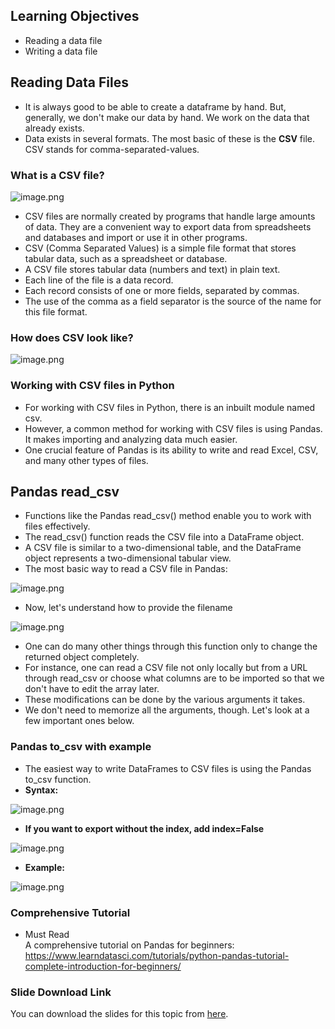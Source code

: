 ## Learning Objectives

* Reading a data file
* Writing a data file

## Reading Data Files

* It is always good to be able to create a dataframe by hand. But, generally, we don't make our data by hand. We work on the data that already exists.
* Data exists in several formats. The most basic of these is the **CSV** file. CSV stands for comma-separated-values.

### **What is a CSV file?**









![image.png](https://dphi-live.s3.amazonaws.com/media_uploads/image_d9f0b76fe56547028e47aadd24a72420.png)










* CSV files are normally created by programs that handle large amounts of data. They are a convenient way to export data from spreadsheets and databases and import or use it in other programs.&#x20;
* CSV (Comma Separated Values) is a simple file format that stores tabular data, such as a spreadsheet or database.&#x20;
* A CSV file stores tabular data (numbers and text) in plain text.&#x20;
* Each line of the file is a data record.&#x20;
* Each record consists of one or more fields, separated by commas.&#x20;
* The use of the comma as a field separator is the source of the name for this file format.

### How does CSV look like?










![image.png](https://dphi-live.s3.amazonaws.com/media_uploads/image_3d8387f243f04387b7e26c2dfb87fef2.png)










### Working with CSV files in Python

* For working with CSV files in Python, there is an inbuilt module named csv.
* However, a common method for working with CSV files is using Pandas. It makes importing and analyzing data much easier.
* One crucial feature of Pandas is its ability to write and read Excel, CSV, and many other types of files.&#x20;

## Pandas read_csv

* Functions like the Pandas read\_csv() method enable you to work with files effectively.&#x20;
* The read\_csv() function reads the CSV file into a DataFrame object.
* A CSV file is similar to a two-dimensional table, and the DataFrame object represents a two-dimensional tabular view.
* The most basic way to read a CSV file in Pandas:&#x20;






![image.png](https://dphi-live.s3.amazonaws.com/media_uploads/image_05cbcb6e9bd7452ca0a20d6632799f3c.png)





* Now, let's understand how to provide the filename






![image.png](https://dphi-live.s3.amazonaws.com/media_uploads/image_3ab585b60bf7438388328132eb62eed7.png)





* One can do many other things through this function only to change the returned object completely.&#x20;
* For instance, one can read a CSV file not only locally but from a URL through read_csv or choose what columns are to be imported so that we don't have to edit the array later.
* These modifications can be done by the various arguments it takes.
* We don't need to memorize all the arguments, though. Let's look at a few important ones below.

### Pandas to\_csv with example

* The easiest way to write DataFrames to CSV files is using the Pandas to\_csv function.
* **Syntax:**




![image.png](https://dphi-live.s3.amazonaws.com/media_uploads/image_f5966255a3954954b00b240424e929c9.png)



* **If you want to export without the index, add index=False**

![image.png](https://dphi-live.s3.amazonaws.com/media_uploads/image_c2d4878eb34d465f98240d3894801922.png)

* **Example:**



![image.png](https://dphi-live.s3.amazonaws.com/media_uploads/image_35a79b4cb9284d7bab939c655c8bb735.png)

### Comprehensive Tutorial

* Must Read  
A comprehensive tutorial on Pandas for beginners:  
https://www.learndatasci.com/tutorials/python-pandas-tutorial-complete-introduction-for-beginners/

### Slide Download Link

You can download the slides for this topic from [here](https://docs.google.com/presentation/d/1QOGc8ltwHv6SlvVe9beXwSGmEzPmR-dKUsqFa6WBYzg/edit?usp=sharing).